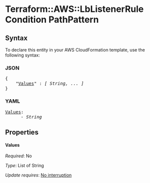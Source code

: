 # Terraform::AWS::LbListenerRule Condition PathPattern

## Syntax

To declare this entity in your AWS CloudFormation template, use the following syntax:

### JSON

<pre>
{
    "<a href="#values" title="Values">Values</a>" : <i>[ String, ... ]</i>
}
</pre>

### YAML

<pre>
<a href="#values" title="Values">Values</a>: <i>
      - String</i>
</pre>

## Properties

#### Values

_Required_: No

_Type_: List of String

_Update requires_: [No interruption](https://docs.aws.amazon.com/AWSCloudFormation/latest/UserGuide/using-cfn-updating-stacks-update-behaviors.html#update-no-interrupt)

